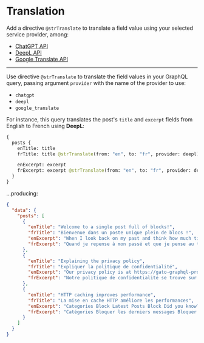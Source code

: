 # Translation

Add a directive `@strTranslate` to translate a field value using your selected service provider, among:

- <a href="https://openai.com/api/" target="_blank">ChatGPT API</a>
- <a href="https://www.deepl.com/en/products/api" target="_blank">DeepL API</a>
- <a href="https://cloud.google.com/translate" target="_blank">Google Translate API</a>

<!-- [Watch “How to use the Translation extension” on YouTube](https://www.youtube.com/watch?v=@todo) -->

---

Use directive `@strTranslate` to translate the field values in your GraphQL query, passing argument `provider` with the name of the provider to use:

- `chatgpt`
- `deepl`
- `google_translate`

For instance, this query translates the post's `title` and `excerpt` fields from English to French using **DeepL**:

```graphql
{
  posts {
    enTitle: title
    frTitle: title @strTranslate(from: "en", to: "fr", provider: deepl)

    enExcerpt: excerpt    
    frExcerpt: excerpt @strTranslate(from: "en", to: "fr", provider: deepl)
  }
}
```

...producing:

```json
{
  "data": {
    "posts": [
      {
        "enTitle": "Welcome to a single post full of blocks!",
        "frTitle": "Bienvenue dans un poste unique plein de blocs !",
        "enExcerpt": "When I look back on my past and think how much time I wasted on nothing, how much time has been lost in futilities, errors, laziness, incapacity to live; how little I appreciated it, how many times I sinned against my heart and soul-then my heart bleeds. Life is a gift, life is happiness, every&hellip;",
        "frExcerpt": "Quand je repense à mon passé et que je pense au temps que j'ai perdu pour rien, au temps perdu en futilités, en erreurs, en paresse, en incapacité de vivre ; combien je l'ai peu apprécié, combien de fois j'ai péché contre mon cœur et mon âme, alors mon cœur saigne. La vie est un cadeau, la vie est un bonheur, chaque&hellip;"
      },
      {
        "enTitle": "Explaining the privacy policy",
        "frTitle": "Expliquer la politique de confidentialité",
        "enExcerpt": "Our privacy policy is at https://gato-graphql-pro.lndo.site/privacy/, and we are based in Carimano.",
        "frExcerpt": "Notre politique de confidentialité se trouve sur https://gato-graphql-pro.lndo.site/privacy/, et nous sommes basés à Carimano."
      },
      {
        "enTitle": "HTTP caching improves performance",
        "frTitle": "La mise en cache HTTP améliore les performances",
        "enExcerpt": "Categories Block Latest Posts Block Did you know? We are not rich by what we possess but by what we can do without. Patience is the strength of the weak, impatience is the weakness of the strong.",
        "frExcerpt": "Catégories Bloquer les derniers messages Bloquer Le saviez-vous ? Nous ne sommes pas riches de ce que nous possédons mais de ce dont nous pouvons nous passer. La patience est la force du faible, l'impatience est la faiblesse du fort."
      }
    ]
  }
}
```

